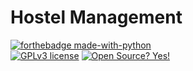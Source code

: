 # Hostel Management

[![forthebadge made-with-python](http://ForTheBadge.com/images/badges/made-with-python.svg)](https://www.python.org/)
<br>
[![GPLv3 license](https://img.shields.io/badge/License-GPLv3-blue.svg)](http://perso.crans.org/besson/LICENSE.html)
[![Open Source? Yes!](https://badgen.net/badge/Open%20Source%20%3F/Yes%21/blue?icon=github)](https://github.com/Naereen/badges/)
